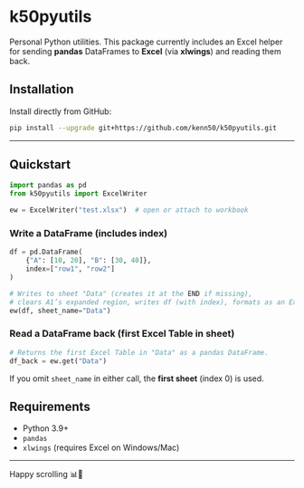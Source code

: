 # k50pyutils

Personal Python utilities.
This package currently includes an Excel helper for sending **pandas** DataFrames to **Excel** (via **xlwings**) and reading them back.

## Installation

Install directly from GitHub:

```bash
pip install --upgrade git+https://github.com/kenn50/k50pyutils.git
```

---

## Quickstart


```python
import pandas as pd
from k50pyutils import ExcelWriter

ew = ExcelWriter("test.xlsx")  # open or attach to workbook
```

### Write a DataFrame (includes index)

```python
df = pd.DataFrame(
    {"A": [10, 20], "B": [30, 40]},
    index=["row1", "row2"]
)

# Writes to sheet "Data" (creates it at the END if missing),
# clears A1’s expanded region, writes df (with index), formats as an Excel Table, autofits columns.
ew(df, sheet_name="Data")
```

### Read a DataFrame back (first Excel Table in sheet)

```python
# Returns the first Excel Table in "Data" as a pandas DataFrame.
df_back = ew.get("Data")
```

If you omit `sheet_name` in either call, the **first sheet** (index 0) is used.




## Requirements

* Python 3.9+
* `pandas`
* `xlwings` (requires Excel on Windows/Mac)

---

Happy scrolling 📊🧭
